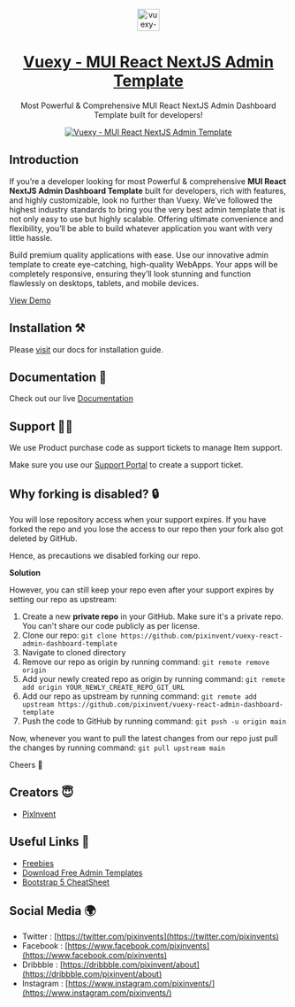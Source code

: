 <p align="center"></p>

<p align="center">
   <a href="https://1.envato.market/vuexy_admin" target="_blank">
      <img src="https://user-images.githubusercontent.com/64475785/210938349-cf65dfb8-3749-4180-b490-e020def4934e.png" alt="vuexy-react-admin-dashboard-template-logo" width="40px" height="auto">
   </a>
</p>

<h1 align="center">
   <a href="https://1.envato.market/vuexy_admin" target="_blank" align="center">
      Vuexy - MUI React NextJS Admin Template
   </a>
</h1>

<p align="center">Most Powerful & Comprehensive MUI React NextJS Admin Dashboard Template built for developers!</p>

<p align="center">
   <a href="https://1.envato.market/vuexy_admin" target="_blank" align="center">
      <img src="https://user-images.githubusercontent.com/64475785/210942527-4958124a-1d1d-4bc6-999c-057f672beb85.png" alt="Vuexy - MUI React NextJS Admin Template">
   </a>
</p>

## Introduction

If you’re a developer looking for most Powerful & comprehensive **MUI React NextJS Admin Dashboard Template** built for developers, rich with features, and highly customizable, look no further than Vuexy. We’ve followed the highest industry standards to bring you the very best admin template that is not only easy to use but highly scalable. Offering ultimate convenience and flexibility, you’ll be able to build whatever application you want with very little hassle.

Build premium quality applications with ease. Use our innovative admin template to create eye-catching, high-quality WebApps. Your apps will be completely responsive, ensuring they’ll look stunning and function flawlessly on desktops, tablets, and mobile devices.

[View Demo](https://pixinvent.com/demo/vuexy-react-admin-dashboard-template/demo-1/)

## Installation ⚒️

Please [visit](https://pixinvent.com/demo/vuexy-react-admin-dashboard-template/documentation/guide/overview/installation.html) our docs for installation guide.

## Documentation 📜

Check out our live [Documentation](https://pixinvent.com/demo/vuexy-react-admin-dashboard-template/documentation)

## Support 👨‍💻

We use Product purchase code as support tickets to manage Item support.

Make sure you use our [Support Portal](https://pixinvent.ticksy.com/) to create a support ticket.

## Why forking is disabled? 🔒

You will lose repository access when your support expires. If you have forked the repo and you lose the access to our repo then your fork also got deleted by GitHub.

Hence, as precautions we disabled forking our repo.

**Solution**

However, you can still keep your repo even after your support expires by setting our repo as upstream:

1. Create a new **private repo** in your GitHub. Make sure it's a private repo. You can't share our code publicly as per license.
2. Clone our repo: `git clone https://github.com/pixinvent/vuexy-react-admin-dashboard-template`
3. Navigate to cloned directory
4. Remove our repo as origin by running command: `git remote remove origin`
5. Add your newly created repo as origin by running command: `git remote add origin YOUR_NEWLY_CREATE_REPO_GIT_URL`
6. Add our repo as upstream by running command: `git remote add upstream https://github.com/pixinvent/vuexy-react-admin-dashboard-template`
7. Push the code to GitHub by running command: `git push -u origin main`

Now, whenever you want to pull the latest changes from our repo just pull the changes by running command: `git pull upstream main`

Cheers 🥂 

## Creators 😇

- [PixInvent](https://pixinvent.com/)

## Useful Links 🎁

- [Freebies](https://themeselection.com/products/category/download-free-admin-templates/)
- [Download Free Admin Templates](https://themeselection.com/products/category/download-free-admin-templates/)
- [Bootstrap 5 CheatSheet](https://bootstrap-cheatsheet.themeselection.com/)

## Social Media 🌍

- Twitter : [https://twitter.com/pixinvents](https://twitter.com/pixinvents)
- Facebook : [https://www.facebook.com/pixinvents](https://www.facebook.com/pixinvents)
- Dribbble : [https://dribbble.com/pixinvent/about](https://dribbble.com/pixinvent/about)
- Instagram : [https://www.instagram.com/pixinvents/](https://www.instagram.com/pixinvents/)
